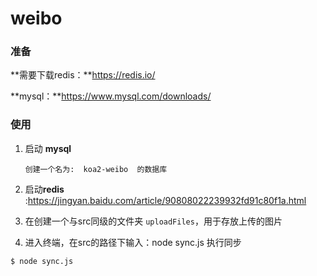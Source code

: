 # weibo

### 准备

**需要下载redis：**https://redis.io/

**mysql：**https://www.mysql.com/downloads/

### 使用

1. 启动 **mysql**

   ```mysql
   创建一个名为:	koa2-weibo	的数据库
   ```

2. 启动**redis** :https://jingyan.baidu.com/article/90808022239932fd91c80f1a.html

3. 在创建一个与src同级的文件夹 ` uploadFiles `，用于存放上传的图片

4. 进入终端，在src的路径下输入：node sync.js 执行同步

```cmd
$ node sync.js
```

